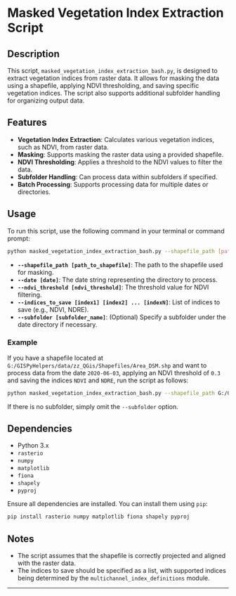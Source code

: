 
# Masked Vegetation Index Extraction Script

## Description
This script, `masked_vegetation_index_extraction_bash.py`, is designed to extract vegetation indices from raster data. It allows for masking the data using a shapefile, applying NDVI thresholding, and saving specific vegetation indices. The script also supports additional subfolder handling for organizing output data.

## Features
- **Vegetation Index Extraction**: Calculates various vegetation indices, such as NDVI, from raster data.
- **Masking**: Supports masking the raster data using a provided shapefile.
- **NDVI Thresholding**: Applies a threshold to the NDVI values to filter the data.
- **Subfolder Handling**: Can process data within subfolders if specified.
- **Batch Processing**: Supports processing data for multiple dates or directories.

## Usage
To run this script, use the following command in your terminal or command prompt:

```bash
python masked_vegetation_index_extraction_bash.py --shapefile_path [path_to_shapefile] --date [date] --ndvi_threshold [ndvi_threshold] --indices_to_save [index1] [index2] ... [indexN] --subfolder [subfolder_name]
```

- **`--shapefile_path [path_to_shapefile]`**: The path to the shapefile used for masking.
- **`--date [date]`**: The date string representing the directory to process.
- **`--ndvi_threshold [ndvi_threshold]`**: The threshold value for NDVI filtering.
- **`--indices_to_save [index1] [index2] ... [indexN]`**: List of indices to save (e.g., NDVI, NDRE).
- **`--subfolder [subfolder_name]`**: (Optional) Specify a subfolder under the date directory if necessary.

### Example

If you have a shapefile located at `G:/GISPyHelpers/data/zz_QGis/Shapefiles/Area_DSM.shp` and want to process data from the date `2020-06-03`, applying an NDVI threshold of `0.3` and saving the indices `NDVI` and `NDRE`, run the script as follows:

```bash
python masked_vegetation_index_extraction_bash.py --shapefile_path G:/GISPyHelpers/data/zz_QGis/Shapefiles/Area_DSM.shp --date 2020-06-03 --ndvi_threshold 0.3 --indices_to_save NDVI NDRE
```

If there is no subfolder, simply omit the `--subfolder` option.

## Dependencies
- Python 3.x
- `rasterio`
- `numpy`
- `matplotlib`
- `fiona`
- `shapely`
- `pyproj`

Ensure all dependencies are installed. You can install them using `pip`:

```bash
pip install rasterio numpy matplotlib fiona shapely pyproj
```

## Notes
- The script assumes that the shapefile is correctly projected and aligned with the raster data.
- The indices to save should be specified as a list, with supported indices being determined by the `multichannel_index_definitions` module.

---
